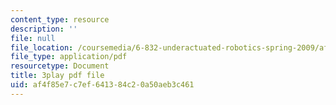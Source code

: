 ```yaml
---
content_type: resource
description: ''
file: null
file_location: /coursemedia/6-832-underactuated-robotics-spring-2009/af4f85e7c7ef641384c20a50aeb3c461_g-VehRFsDcI.pdf
file_type: application/pdf
resourcetype: Document
title: 3play pdf file
uid: af4f85e7-c7ef-6413-84c2-0a50aeb3c461
---
```

